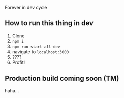 Forever in dev cycle

## How to run this thing in dev

1. Clone
2. `npm i`
3. `npm run start-all-dev`
4. navigate to `localhost:3000`
5. ????
6. Profit!

## Production build coming soon (TM)

haha...
